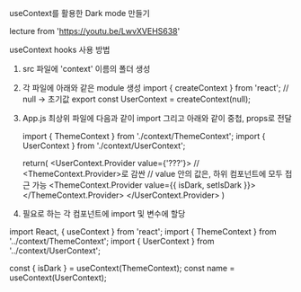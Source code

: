 useContext를 활용한 Dark mode 만들기

lecture from 'https://youtu.be/LwvXVEHS638'

useContext hooks 사용 방법

1. src 파일에 'context' 이름의 폴더 생성

2. 각 파일에 아래와 같은 module 생성
   import { createContext } from 'react';
   // null -> 초기값
   export const UserContext = createContext(null);

3. App.js 최상위 파일에 다음과 같이 import 그리고
   아래와 같이 중첩, props로 전달
   
   import { ThemeContext } from './context/ThemeContext';
   import { UserContext } from './context/UserContext';

   return(
   <UserContext.Provider value={'???'}>
   // <ThemeContext.Provider>로 감싼
   // value 안의 값은, 하위 컴포넌트에 모두 접근 가능
   <ThemeContext.Provider value={{ isDark, setIsDark }}>
   <Page />
   </ThemeContext.Provider>
   </UserContext.Provider>
   )

 4. 필요로 하는 각 컴포넌트에 import 및 변수에 할당

   import React, { useContext } from 'react';
   import { ThemeContext } from '../context/ThemeContext';
   import { UserContext } from '../context/UserContext';

const { isDark } = useContext(ThemeContext);
const name = useContext(UserContext);
